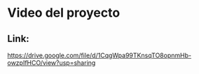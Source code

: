 # Video del proyecto
## Link: 
https://drive.google.com/file/d/1CqgWpa99TKnsqTO8opnmHb-owzpIfHCO/view?usp=sharing